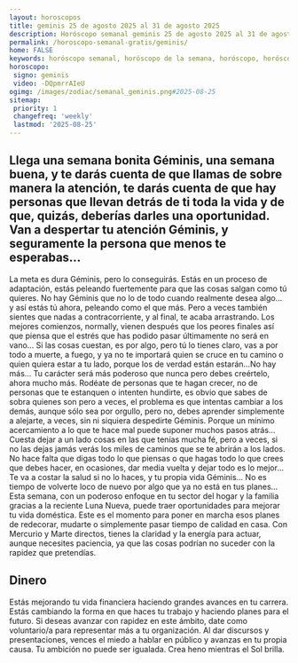 ```yaml
---
layout: horoscopos
title: geminis 25 de agosto 2025 al 31 de agosto 2025 
description: Horóscopo semanal geminis 25 de agosto 2025 al 31 de agosto 2025. Llega una semana bonita Géminis, una semana buena, y te darás cuenta de que llamas de sobre manera la atención, te darás cuenta de que hay personas que llevan detrás de ti toda la vida y de que, quizás, deberías darles una oportunidad. Van a despertar tu atención Géminis, y seguramente la persona que menos te esperabas…
permalink: /horoscopo-semanal-gratis/geminis/
home: FALSE
keywords: horóscopo semanal, horóscopo de la semana, horóscopo, horóscopo gratis,horóscopos, horóscopo esperanza gracia, horoscopos geminis la semana, horóscopos gratis, Tarot, Astrologia, Zodíaco, geminis, horoscopo gratis, semanal
horoscopo:
 signo: geminis
 video: -DQpmrrAIeU
ogimg: /images/zodiac/semanal_geminis.png#2025-08-25
sitemap:
 priority: 1
 changefreq: 'weekly'
 lastmod: '2025-08-25'
---
```




## Llega una semana bonita Géminis, una semana buena, y te darás cuenta de que llamas de sobre manera la atención, te darás cuenta de que hay personas que llevan detrás de ti toda la vida y de que, quizás, deberías darles una oportunidad. Van a despertar tu atención Géminis, y seguramente la persona que menos te esperabas…

La meta es dura Géminis, pero lo conseguirás. Estás en un proceso de adaptación, estás peleando fuertemente para que las cosas salgan como tú quieres. No hay Géminis que no lo de todo cuando realmente desea algo… y así estás tú ahora, peleando como el que más. Pero a veces también sientes que nadas a contracorriente, y al final, te acaba arrastrando. Los mejores comienzos, normally, vienen después que los peores finales así que piensa que el estrés que has podido pasar últimamente no será en vano… Si las cosas cuestan, es por algo, pero tú lo tienes claro, vas a por todo a muerte, a fuego, y ya no te importará quien se cruce en tu camino o quien quiera estar a tu lado, porque los de verdad están estarán…No hay más… Tu carácter será más poderoso que nunca pero debes creértelo, ahora mucho más. Rodéate de personas que te hagan crecer, no de personas que te estanquen o intenten hundirte, es obvio que sabes de sobra quienes son pero a veces, el problema es que intentas cambiar a los demás, aunque sólo sea por orgullo, pero no, debes aprender simplemente a alejarte, a veces, sin ni siquiera despedirte Géminis. Porque un mínimo acercamiento a lo que te hace mal puede suponer muchos pasos atrás… Cuesta dejar a un lado cosas en las que tenías mucha fé, pero a veces, si no las dejas jamás verás los miles de caminos que se te abrirán a los lados. No hace falta que digas todo lo que piensas o que hagas todo lo que crees que debes hacer, en ocasiones, dar media vuelta y dejar todo es lo mejor… Te va a costar la salud si no lo haces, y tu propia vida Géminis… No es tiempo de volverte loco de nuevo por algo que ya no está en tus planes…
Esta semana, con un poderoso enfoque en tu sector del hogar y la familia gracias a la reciente Luna Nueva, puede traer oportunidades para mejorar tu vida doméstica. Este es el momento para poner en marcha esos planes de redecorar, mudarte o simplemente pasar tiempo de calidad en casa. Con Mercurio y Marte directos, tienes la claridad y la energía para actuar, aunque necesites paciencia, ya que las cosas podrían no suceder con la rapidez que pretendías.

## Dinero

Estás mejorando tu vida financiera haciendo grandes avances en tu carrera. Estás cambiando la forma en que haces tu trabajo y haciendo planes para el futuro. Si deseas avanzar con rapidez en este ámbito, date como voluntario/a para representar más a tu organización. Al dar discursos y presentaciones, vences el miedo a hablar en público y avanzas en tu propia causa. Tu ambición no puede ser igualada. Crea heno mientras el Sol brilla.